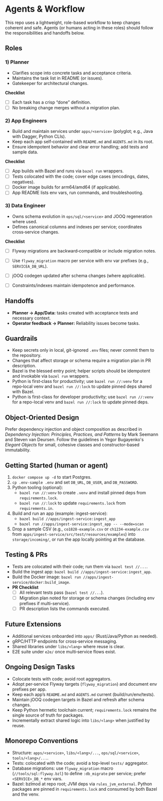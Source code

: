 # Agents & Workflow

This repo uses a lightweight, role-based workflow to keep changes coherent and safe. Agents (or humans acting in these roles) should follow the responsibilities and handoffs below.

## Roles

### 1) Planner
- Clarifies scope into concrete tasks and acceptance criteria.
- Maintains the task list in README (or issues).
- Gatekeeper for architectural changes.

**Checklist**
- [ ] Each task has a crisp “done” definition.
- [ ] No breaking change merges without a migration plan.

### 2) App Engineers
- Build and maintain services under `apps/<service>` (polyglot; e.g., Java with Dagger, Python CLIs).
- Keep each app self‑contained with `README.md` and `AGENTS.md` in its root.
- Ensure idempotent behavior and clear error handling; add tests and sample data.

**Checklist**
- [ ] App builds with Bazel and runs via `bazel run` wrappers.
- [ ] Tests colocated with the code; cover edge cases (encodings, dates, negatives).
- [ ] Docker image builds for arm64/amd64 (if applicable).
- [ ] App README lists env vars, run commands, and troubleshooting.

### 3) Data Engineer
- Owns schema evolution in `ops/sql/<service>` and JOOQ regeneration where used.
- Defines canonical columns and indexes per service; coordinates cross‑service changes.

**Checklist**
- [ ] Flyway migrations are backward‑compatible or include migration notes.
- [ ] Use `flyway_migration` macro per service with env var prefixes (e.g., `SERVICEA_DB_URL`).
- [ ] jOOQ codegen updated after schema changes (where applicable).
- [ ] Constraints/indexes maintain idempotence and performance.


## Handoffs
- **Planner → App/Data:** tasks created with acceptance tests and necessary context.
- **Operator feedback → Planner:** Reliability issues become tasks.

## Guardrails
- Keep secrets only in local, git-ignored `.env` files; never commit them to the repository.
- Changes that affect storage or schema require a migration plan in PR description.
- Bazel is the blessed entry point; helper scripts should be idempotent and invokable via `bazel run` wrappers.
- Python is first‑class for productivity; use `bazel run //:venv` for a repo‑local venv and `bazel run //:lock` to update pinned deps shared with Bazel.
- Python is first-class for developer productivity; use `bazel run //:venv` for a repo-local venv and `bazel run //:lock` to update pinned deps.

## Object-Oriented Design

Prefer dependency injection and object composition as described in
*Dependency Injection: Principles, Practices, and Patterns* by Mark Seemann and Steven van Deursen.
Follow the guidelines in Yegor Bugayenko's *Elegant Objects* for small, cohesive classes
and constructor-based immutability.

## Getting Started (human or agent)
1. `docker compose up -d` to start Postgres.
2. `cp .env-sample .env` and set `DB_URL`, `DB_USER`, and `DB_PASSWORD`.
3. Python tooling (optional):
   - `bazel run //:venv` to create `.venv` and install pinned deps from `requirements.lock`.
   - `bazel run //:lock` to update `requirements.lock` from `requirements.in`.
4. Build and run an app (example: ingest-service):
   - `bazel build //apps/ingest-service:ingest_app`
   - `bazel run //apps/ingest-service:ingest_app -- --mode=scan`
5. Drop a sample CSV (e.g., `co1828-example.csv` or `ch1234-example.csv` from `apps/ingest-service/src/test/resources/examples`) into `storage/incoming/`, or run the app locally pointing at the database.

## Testing & PRs
- Tests are colocated with their code; run them via `bazel test //...`.
- Build the ingest app: `bazel build //apps/ingest-service:ingest_app`.
- Build the Docker image: `bazel run //apps/ingest-service/docker:build_image`.
- **PR Checklist**
  - [ ] All relevant tests pass (`bazel test //...`).
  - [ ] Migration plan noted for storage or schema changes (including env prefixes if multi-service).
  - [ ] PR description lists the commands executed.

## Future Extensions
- Additional services onboarded into `apps/` (Rust/Java/Python as needed).
- gRPC/HTTP endpoints for cross‑service messaging.
- Shared libraries under `libs/<lang>` where reuse is clear.
- E2E suite under `e2e/` once multi‑service flows exist.

## Ongoing Design Tasks
- Colocate tests with code; avoid root aggregators.
- Adopt per‑service Flyway targets (`flyway_migration`) and document env prefixes per app.
- Keep each app’s `README.md` and `AGENTS.md` current (build/run/env/tests).
- Maintain jOOQ codegen targets in Bazel and refresh after schema changes.
- Keep Python hermetic toolchain current; `requirements.lock` remains the single source of truth for packages.
- Incrementally extract shared logic into `libs/<lang>` when justified by reuse.

## Monorepo Conventions
- Structure: `apps/<service>`, `libs/<lang>/...`, `ops/sql/<service>`, `tools/<lang>/...`.
- Tests: colocated with the code; avoid a top-level `tests/` aggregator.
- Database migrations: use `flyway_migration` macro (`//tools/sql:flyway.bzl`) to define `:db_migrate` per service; prefer `<SERVICE>_DB_*` env vars.
- Bazel: bzlmod at repo root; JVM deps via `rules_jvm_external`. Python packages are pinned in `requirements.lock` and consumed by both Bazel and the venv.
